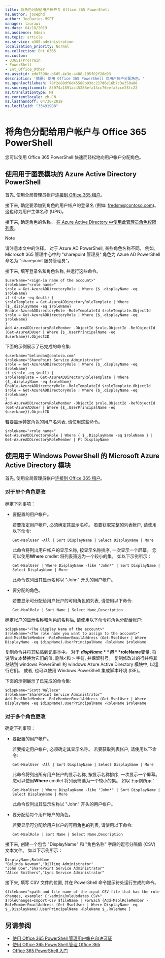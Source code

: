 ```yaml
---
title: 将角色分配给用户帐户与 Office 365 PowerShell
ms.author: josephd
author: JoeDavies-MSFT
manager: laurawi
ms.date: 04/18/2019
ms.audience: Admin
ms.topic: article
ms.service: o365-administration
localization_priority: Normal
ms.collection: Ent_O365
ms.custom:
- O365ITProTrain
- PowerShell
- Ent_Office_Other
ms.assetid: ede7598c-b5d5-4e3e-a488-195f02f26d93
description: '摘要: 使用 Office 365 PowerShell 向用户帐户分配角色。'
ms.openlocfilehash: 78f2e08df6d46588b93dc217d0e16b7c3a350a88
ms.sourcegitcommit: 85974a1891ac45286efa13cc76eefa3cce28fc22
ms.translationtype: MT
ms.contentlocale: zh-CN
ms.lasthandoff: 04/30/2019
ms.locfileid: "33491988"
---
```

# <a name="assign-roles-to-user-accounts-with-office-365-powershell"></a>将角色分配给用户帐户与 Office 365 PowerShell

您可以使用 Office 365 PowerShell 快速而轻松地向用户帐户分配角色。

## <a name="use-the-azure-active-directory-powershell-for-graph-module"></a>使用用于图表模块的 Azure Active Directory PowerShell

首先, 使用全局管理员帐户[连接到 Office 365 租户](connect-to-office-365-powershell.md#connect-with-the-azure-active-directory-powershell-for-graph-module)。
  
接下来, 确定要添加到角色的用户帐户的登录名 (例如: fredsm@contoso.com)。 这也称为用户主体名称 (UPN)。

接下来, 确定角色的名称。 [在 Azure Active Directory 中使用此管理员角色权限列表](https://docs.microsoft.com/azure/active-directory/users-groups-roles/directory-assign-admin-roles)。

>[!Note]
>请注意本文中的注释。 对于 Azure AD PowerShell, 某些角色名称不同。 例如, Microsoft 365 管理中心中的 "sharepoint 管理员" 角色为 Azure AD PowerShell 命名为 "sharepoint 服务管理员"。
>

接下来, 填写登录名和角色名称, 并运行这些命令。
  
```
$userName="<sign-in name of the account>"
$roleName="<role name>"
$role = Get-AzureADDirectoryRole | Where {$_.displayName -eq $roleName}
if ($role -eq $null) {
$roleTemplate = Get-AzureADDirectoryRoleTemplate | Where {$_.displayName -eq $roleName}
Enable-AzureADDirectoryRole -RoleTemplateId $roleTemplate.ObjectId
$role = Get-AzureADDirectoryRole | Where {$_.displayName -eq $roleName}
}
Add-AzureADDirectoryRoleMember -ObjectId $role.ObjectId -RefObjectId (Get-AzureADUser | Where {$_.UserPrincipalName -eq $userName}).ObjectID
```

下面的示例展示了已完成的命令集:
  
```
$userName="belindan@contoso.com"
$roleName="SharePoint Service Administrator"
$role = Get-AzureADDirectoryRole | Where {$_.displayName -eq $roleName}
if ($role -eq $null) {
$roleTemplate = Get-AzureADDirectoryRoleTemplate | Where {$_.displayName -eq $roleName}
Enable-AzureADDirectoryRole -RoleTemplateId $roleTemplate.ObjectId
$role = Get-AzureADDirectoryRole | Where {$_.displayName -eq $roleName}
}
Add-AzureADDirectoryRoleMember -ObjectId $role.ObjectId -RefObjectId (Get-AzureADUser | Where {$_.UserPrincipalName -eq $userName}).ObjectID
```

若要显示特定角色的用户名列表, 请使用这些命令。

```
$roleName="<role name>"
Get-AzureADDirectoryRole | Where { $_.DisplayName -eq $roleName } | Get-AzureADDirectoryRoleMember | Ft DisplayName
```

## <a name="use-the-microsoft-azure-active-directory-module-for-windows-powershell"></a>使用用于 Windows PowerShell 的 Microsoft Azure Active Directory 模块

首先, 使用全局管理员帐户[连接到 Office 365 租户](connect-to-office-365-powershell.md#connect-with-the-microsoft-azure-active-directory-module-for-windows-powershell)。
  
### <a name="for-a-single-role-change"></a>对于单个角色更改

确定下列事项：
  
- 要配置的用户帐户。
    
    若要指定用户帐户, 必须确定其显示名称。 若要获取完整的列表帐户, 请使用以下命令:
    
  ```
  Get-MsolUser -All | Sort DisplayName | Select DisplayName | More
  ```

    此命令将列出用户帐户的显示名称, 按显示名称排序, 一次显示一个屏幕。 您可以使用**Where** cmdlet 将列表筛选为一个较小的集。 如以下示例所示：
    
  ```
  Get-MsolUser | Where DisplayName -like "John*" | Sort DisplayName | Select DisplayName | More
  ```

    此命令仅列出其显示名称以 "John" 开头的用户帐户。
    
- 要分配的角色。
    
    若要显示可分配给用户帐户的可用角色的列表, 请使用以下命令:
    
  ```
  Get-MsolRole | Sort Name | Select Name,Description
  ```

确定帐户的显示名称和角色的名称后, 请使用以下命令将角色分配给帐户:
  
```
$dispName="<The Display Name of the account>"
$roleName="<The role name you want to assign to the account>"
Add-MsolRoleMember -RoleMemberEmailAddress (Get-MsolUser | Where DisplayName -eq $dispName).UserPrincipalName -RoleName $roleName
```

复制命令并将其粘贴到记事本中。 对于 **$dispName**和 **$roleName**变量, 将说明文本替换为它们的值, 删除\<和 > 字符, 并保留引号。 复制修改过的行并将其粘贴到 windows PowerShell 的 windows Azure Active Directory 模块中, 以运行它们。 或者, 也可以使用 Windows PowerShell 集成脚本环境 (ISE)。
  
下面的示例展示了已完成的命令集:
  
```
$dispName="Scott Wallace"
$roleName="SharePoint Service Administrator"
Add-MsolRoleMember -RoleMemberEmailAddress (Get-MsolUser | Where DisplayName -eq $dispName).UserPrincipalName -RoleName $roleName
```

### <a name="for-multiple-role-changes"></a>对于多个角色更改

确定下列事项：
  
- 要配置的用户帐户。
    
    若要指定用户帐户, 必须确定其显示名称。 若要获取列表帐户, 请使用以下命令:
    
  ```
  Get-MsolUser -All | Sort DisplayName | Select DisplayName | More
  ```

    此命令将列出所有用户帐户的显示名称, 按显示名称排序, 一次显示一个屏幕。 您可以使用**Where** cmdlet 将列表筛选为一个较小的集。 如以下示例所示：
    
  ```
  Get-MsolUser | Where DisplayName -like "John*" | Sort DisplayName | Select DisplayName | More
  ```

    此命令仅列出其显示名称以 "John" 开头的用户帐户。
    
- 要分配给每个用户帐户的角色。
    
    若要显示可分配给用户帐户的可用角色的列表, 请使用以下命令:
    
  ```
  Get-MsolRole | Sort Name | Select Name,Description
  ```

接下来, 创建一个包含 "DisplayName" 和 "角色名称" 字段的逗号分隔值 (CSV) 文本文件。 如以下示例所示：
  
```
DisplayName,RoleName
"Belinda Newman","Billing Administrator"
"John Doe","SharePoint Service Administrator"
"Alice Smithers","Lync Service Administrator"
```

接下来, 填写 CSV 文件的位置, 并在 PowerShell 命令提示符处运行生成的命令。
  
```
$fileName="<path and file name of the input CSV file that has the role changes, example: C:\admin\RoleUpdates.CSV>"
$roleChanges=Import-Csv $fileName | ForEach {Add-MsolRoleMember -RoleMemberEmailAddress (Get-MsolUser | Where DisplayName -eq $_.DisplayName).UserPrincipalName -RoleName $_.RoleName }

```

## <a name="see-also"></a>另请参阅

- [使用 Office 365 PowerShell 管理用户帐户和许可证](manage-user-accounts-and-licenses-with-office-365-powershell.md)
- [使用 Office 365 PowerShell 管理 Office 365](manage-office-365-with-office-365-powershell.md)
- [Office 365 PowerShell 入门](getting-started-with-office-365-powershell.md)
